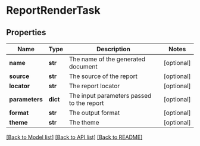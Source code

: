 # ReportRenderTask

## Properties
Name | Type | Description | Notes
------------ | ------------- | ------------- | -------------
**name** | **str** | The name of the generated document | [optional] 
**source** | **str** | The source of the report | [optional] 
**locator** | **str** | The report locator | [optional] 
**parameters** | **dict** | The input parameters passed to the report | [optional] 
**format** | **str** | The output format | [optional] 
**theme** | **str** | The theme | [optional] 

[[Back to Model list]](../README.md#documentation-for-models) [[Back to API list]](../README.md#documentation-for-api-endpoints) [[Back to README]](../README.md)

